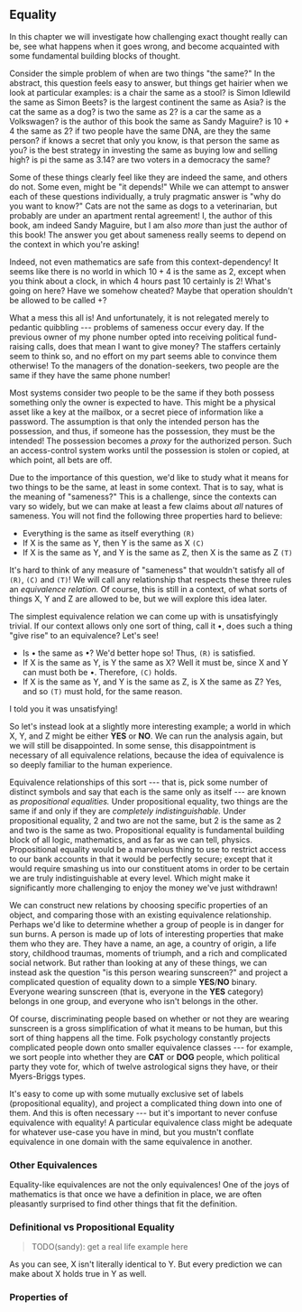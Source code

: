 ## Equality

In this chapter we will investigate how challenging exact thought really can be,
see what happens when it goes wrong, and become acquainted with some fundamental
building blocks of thought.

Consider the simple problem of when are two things "the same?" In the abstract,
this question feels easy to answer, but things get hairier when we look at
particular examples: is a chair the same as a stool? is Simon Idlewild the same
as Simon Beets? is the largest continent the same as Asia? is the cat the same
as a dog? is two the same as 2? is a car the same as a Volkswagen? is the author
of this book the same as Sandy Maguire? is 10 + 4 the same as 2? if two people
have the same DNA, are they the same person? if knows a secret that only you
know, is that person the same as you? is the best strategy in investing the same
as buying low and selling high? is pi the same as 3.14? are two voters in a
democracy the same?

Some of these things clearly feel like they are indeed the same, and others do
not. Some even, might be "it depends!" While we can attempt to answer each of
these questions individually, a truly pragmatic answer is "why do you want to
know?" Cats are not the same as dogs to a veterinarian, but probably are under
an apartment rental agreement! I, the author of this book, am indeed Sandy
Maguire, but I am also *more* than just the author of this book! The answer you
get about sameness really seems to depend on the context in which you're asking!

Indeed, not even mathematics are safe from this context-dependency! It seems
like there is no world in which $10 + 4$ is the same as 2, except when you think
about a clock, in which 4 hours past 10 certainly is 2! What's going on here?
Have we somehow cheated? Maybe that operation shouldn't be allowed to be called
$+$?

What a mess this all is! And unfortunately, it is not relegated merely to
pedantic quibbling --- problems of sameness occur every day. If the previous
owner of my phone number opted into receiving political fund-raising calls, does
that mean I want to give money? The staffers certainly seem to think so, and
no effort on my part seems able to convince them otherwise! To the managers of
the donation-seekers, two people are the same if they have the same phone
number!

Most systems consider two people to be the same if they both possess something
only the owner is expected to have. This might be a physical asset like a key at
the mailbox, or a secret piece of information like a password. The assumption is
that only the intended person has the possession, and thus, if someone has the
possession, they must be the intended! The possession becomes a *proxy* for the
authorized person. Such an access-control system works until the possession is
stolen or copied, at which point, all bets are off.

Due to the importance of this question, we'd like to study what it means for two
things to be the same, at least in some context. That is to say, what is the
meaning of "sameness?" This is a challenge, since the contexts can vary so
widely, but we can make at least a few claims about *all* natures of sameness.
You will not find the following three properties hard to believe:

* Everything is the same as itself everything `(R)`
* If X is the same as Y, then Y is the same as X `(C)`
* If X is the same as Y, and Y is the same as Z, then X is the same as Z `(T)`

It's hard to think of any measure of "sameness" that wouldn't satisfy all of
`(R)`, `(C)` and `(T)`! We will call any relationship that respects these three
rules an *equivalence relation.* Of course, this is still in a context, of what
sorts of things X, Y and Z are allowed to be, but we will explore this idea
later.

The simplest equivalence relation we can come up with is unsatisfyingly trivial.
If our context allows only one sort of thing, call it &bullet;, does such a
thing "give rise" to an equivalence? Let's see!

* Is &bullet; the same as &bullet;? We'd better hope so! Thus, `(R)` is
  satisfied.
* If X is the same as Y, is Y the same as X? Well it must be, since X and Y can
  must both be &bullet;. Therefore, `(C)` holds.
* If X is the same as Y, and Y is the same as Z, is X the same as Z? Yes, and so
  `(T)` must hold, for the same reason.

I told you it was unsatisfying!

So let's instead look at a slightly more interesting example; a world in which
X, Y, and Z might be either **YES** or **NO**. We can run the analysis again,
but we will still be disappointed. In some sense, this disappointment is
necessary of all equivalence relations, because the idea of equivalence is so
deeply familiar to the human experience.

Equivalence relationships of this sort --- that is, pick some number of distinct
symbols and say that each is the same only as itself --- are known as
*propositional equalities.* Under propositional equality, two things are the
same if and only if they are *completely indistinguishable.* Under propositional
equality, 2 and two are not the same, but 2 is the same as 2 and two is the same
as two. Propositional equality is fundamental building block of all logic,
mathematics, and as far as we can tell, physics. Propositional equality would be
a marvelous thing to use to restrict access to our bank accounts in that it
would be perfectly secure; except that it would require smashing us into our
constituent atoms in order to be certain we are truly indistinguishable at every
level. Which might make it significantly more challenging to enjoy the money
we've just withdrawn!

We can construct new relations by choosing specific properties of an object, and
comparing those with an existing equivalence relationship. Perhaps we'd like to
determine whether a group of people is in danger for sun burns. A person is made
up of lots of interesting properties that make them who they are. They have a
name, an age, a country of origin, a life story, childhood traumas, moments of
triumph, and a rich and complicated social network. But rather than looking at
any of these things, we can instead ask the question "is this person wearing
sunscreen?" and project a complicated question of equality down to a simple
**YES**/**NO** binary. Everyone wearing sunscreen (that is, everyone in the
**YES** category) belongs in one group, and everyone who isn't belongs in the
other.

Of course, discriminating people based on whether or not they are wearing
sunscreen is a gross simplification of what it means to be human, but this sort
of thing happens all the time. Folk psychology constantly projects complicated
people down onto smaller equivalence classes --- for example, we sort people
into whether they are **CAT** or **DOG** people, which political party they vote
for, which of twelve astrological signs they have, or their Myers-Briggs types.

It's easy to come up with some mutually exclusive set of labels (propositional
equality), and project a complicated thing down into one of them. And this is
often necessary --- but it's important to never confuse equivalence with
equality! A particular equivalence class might be adequate for whatever use-case
you have in mind, but you mustn't conflate equivalence in one domain with the
same equivalence in another.


### Other Equivalences

Equality-like equivalences are not the only equivalences! One of the joys of
mathematics is that once we have a definition in place, we are often pleasantly
surprised to find other things that fit the definition.


### Definitional vs Propositional Equality

> TODO(sandy): get a real life example here

As you can see, X isn't literally identical to Y. But every prediction we can
make about X holds true in Y as well.


### Properties of



